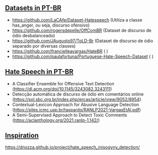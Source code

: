 ## [Datasets in PT-BR](#data)
- https://github.com/LaCAfe/Dataset-Hatespeech (Utiliza a classe has_anger, ou seja, discurso ofensivo)
- https://github.com/rogersdepelle/OffComBR (Dataset de discurso de ódio desbalanceado)
- https://github.com/JAugusto97/ToLD-Br (Dataset de discurso de ódio separado por diversas classes)
- https://github.com/francielleavargas/HateBR ( )
- https://github.com/paulafortuna/Portuguese-Hate-Speech-Dataset ( )

## [Hate Speech in PT-BR](#related)
- A Classifier Ensemble for Offensive Text Detection (https://dl.acm.org/doi/10.1145/3243082.3243111)
- Detecção automática de discurso de ódio em comentários online (https://sol.sbc.org.br/index.php/ercas/article/view/9052/8954)
- Contextual-Lexicon Approach for Abusive Language Detection (https://sites.icmc.usp.br/taspardo/RANLP2021-VargasEtAl.pdf)
- A Semi-Supervised Approach to Detect Toxic Comments (https://aclanthology.org/2021.ranlp-1.142/)

## [Inspiration](#inspiration)
https://dnozza.github.io/project/hate_speech_misogyny_detection/

